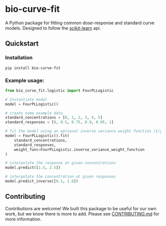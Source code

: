 
# bio-curve-fit

A Python package for fitting common dose-response and standard curve models. Designed to follow the [scikit-learn](https://scikit-learn.org/stable/) api.

## Quickstart 

### Installation

```shell
pip install bio-curve-fit
```

### Example usage:

```python
from bio_curve_fit.logistic import FourPLLogistic

# Instantiate model
model = FourPLLogistic()

# create some example data
standard_concentrations = [0, 1, 2, 3, 4, 5]
standard_responses = [0, 0.5, 0.75, 0.9, 0.95, 1]

# fit the model using an optional inverse variance weight function (1/y^2)
model = FourPLLogistic().fit(
	standard_concentrations, 
	standard_responses, 
	weight_func=FourPLLogistic.inverse_variance_weight_function
)

# interpolate the response at given concentrations
model.predict([1.5, 2.5])

# interpolate the concentration at given responses
model.predict_inverse([0.1, 1.0])

```

## Contributing

Contributions are welcome! We built this package to be useful for our own work, but we know there is more to add.
Please see [CONTRIBUTING.md](CONTRIBUTING.md) for more information.
